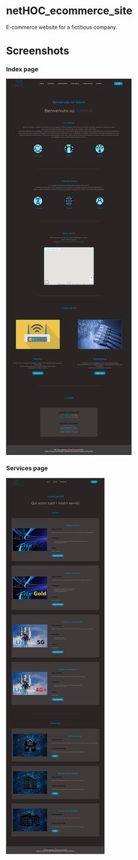 # netHOC_ecommerce_site
E-commerce website for a fictitious company.

# Screenshots
### Index page
![screen](https://github.com/Gryphus21/netHOC_ecommerce_site/blob/main/index.png)

### Services page
![screen](https://github.com/Gryphus21/netHOC_ecommerce_site/blob/main/services.png)

